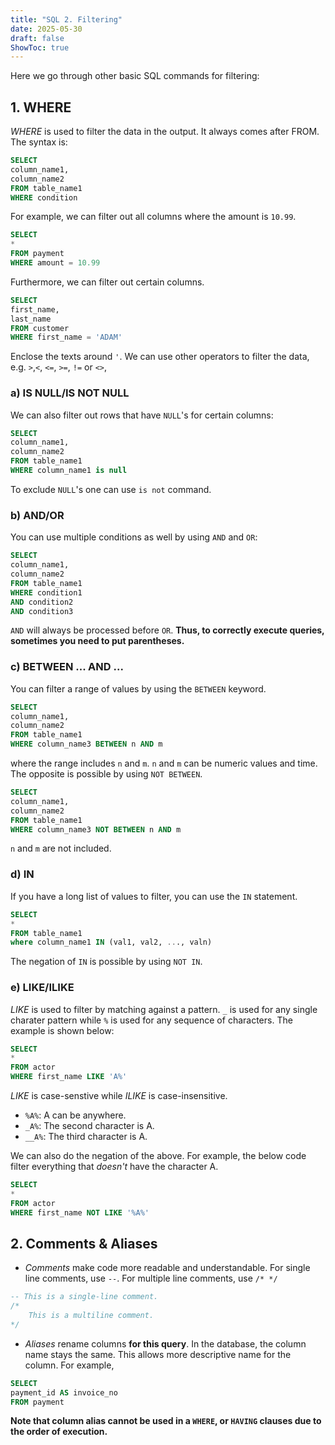 ```yaml
---
title: "SQL 2. Filtering"
date: 2025-05-30
draft: false
ShowToc: true
---
```


Here we go through other basic SQL commands for filtering:

## 1. WHERE
*WHERE* is used to filter the data in the output. It always comes after FROM. The syntax is:

``` sql
SELECT
column_name1, 
column_name2
FROM table_name1
WHERE condition
```

For example, we can filter out all columns where the amount is `10.99`.

``` sql
SELECT
*
FROM payment
WHERE amount = 10.99
```

Furthermore, we can filter out certain columns.

``` sql
SELECT
first_name,
last_name
FROM customer
WHERE first_name = 'ADAM'
```
Enclose the texts around `'`.
We can use other operators to filter the data, e.g. `>`,`<`, `<=`, `>=`, `!=` or `<>`, 

### a) IS NULL/IS NOT NULL

We can also filter out rows that have `NULL`'s for certain columns:

``` sql
SELECT
column_name1,
column_name2
FROM table_name1
WHERE column_name1 is null
```
To exclude `NULL`'s one can use `is not` command.

### b) AND/OR

You can use multiple conditions as well by using `AND` and `OR`:
``` sql
SELECT
column_name1,
column_name2
FROM table_name1
WHERE condition1
AND condition2
AND condition3
```

`AND` will always be processed before `OR`. **Thus, to correctly execute queries, sometimes you need to put parentheses.**

### c) BETWEEN ... AND ...

You can filter a range of values by using the `BETWEEN` keyword.
``` sql
SELECT
column_name1,
column_name2
FROM table_name1
WHERE column_name3 BETWEEN n AND m
```
where the range includes `n` and `m`. `n` and `m` can be numeric values and time. The opposite is possible by using `NOT BETWEEN`.

``` sql
SELECT
column_name1,
column_name2
FROM table_name1
WHERE column_name3 NOT BETWEEN n AND m
```
`n` and `m` are not included.

### d) IN

If you have a long list of values to filter, you can use the `IN` statement.

``` sql
SELECT
*
FROM table_name1
where column_name1 IN (val1, val2, ..., valn)
```

The negation of `IN` is possible by using `NOT IN`.

### e) LIKE/ILIKE
*LIKE* is used to filter by matching against a pattern. `_` is used for any single charater pattern while `%` is used for any sequence of characters. The example is shown below:

``` sql
SELECT 
*
FROM actor
WHERE first_name LIKE 'A%'
```
*LIKE* is case-senstive while *ILIKE* is case-insensitive.  

- `%A%`: A can be anywhere.
- `_A%`: The second character is A.
- `__A%`: The third character is A.

We can also do the negation of the above. For example, the below code filter everything that *doesn't* have the character A.

``` sql
SELECT 
*
FROM actor
WHERE first_name NOT LIKE '%A%'
```

## 2. Comments & Aliases
- *Comments* make code more readable and understandable. For single line comments, use `--`. For multiple line comments, use `/* */`
``` sql
-- This is a single-line comment.
/*
    This is a multiline comment.
*/
```
- *Aliases* rename columns **for this query**. In the database, the column name stays the same. This allows more descriptive name for the column. For example,
``` sql
SELECT
payment_id AS invoice_no
FROM payment
```

**Note that column alias cannot be used in a `WHERE`, or `HAVING` clauses due to the order of execution.**
